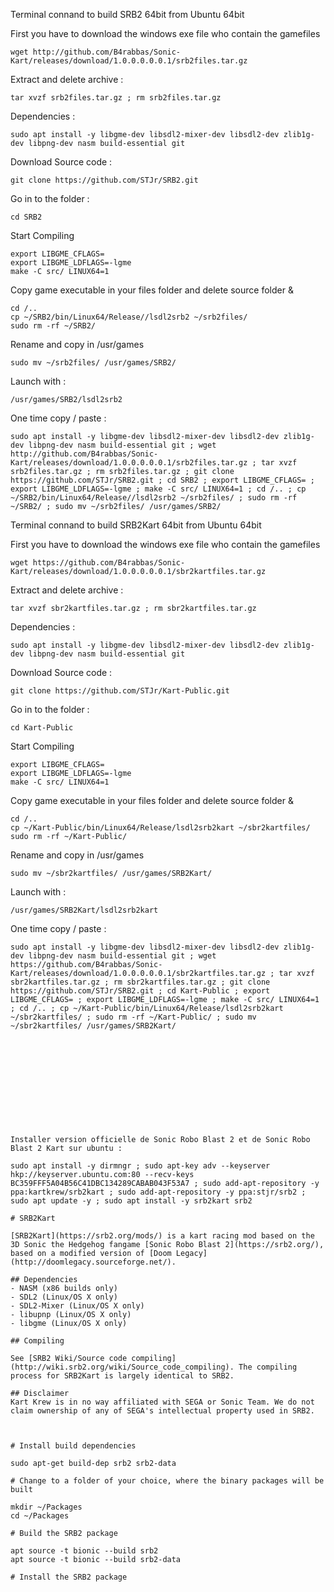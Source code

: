 Terminal connand to build SRB2 64bit from Ubuntu 64bit

First you have to download the windows exe file who contain the gamefiles
```
wget http://github.com/B4rabbas/Sonic-Kart/releases/download/1.0.0.0.0.0.1/srb2files.tar.gz
```

Extract and delete archive :
```
tar xvzf srb2files.tar.gz ; rm srb2files.tar.gz
```

Dependencies :
```
sudo apt install -y libgme-dev libsdl2-mixer-dev libsdl2-dev zlib1g-dev libpng-dev nasm build-essential git
```

Download Source code :
```
git clone https://github.com/STJr/SRB2.git
```

Go in to the folder :
```
cd SRB2
```

Start Compiling
```
export LIBGME_CFLAGS=
export LIBGME_LDFLAGS=-lgme
make -C src/ LINUX64=1
```

Copy game executable in your files folder and delete source folder & 
```
cd /..
cp ~/SRB2/bin/Linux64/Release//lsdl2srb2 ~/srb2files/
sudo rm -rf ~/SRB2/
```
Rename and copy in /usr/games
```
sudo mv ~/srb2files/ /usr/games/SRB2/
```

Launch with :
```
/usr/games/SRB2/lsdl2srb2
```

One time copy / paste :
```
sudo apt install -y libgme-dev libsdl2-mixer-dev libsdl2-dev zlib1g-dev libpng-dev nasm build-essential git ; wget http://github.com/B4rabbas/Sonic-Kart/releases/download/1.0.0.0.0.0.1/srb2files.tar.gz ; tar xvzf srb2files.tar.gz ; rm srb2files.tar.gz ; git clone https://github.com/STJr/SRB2.git ; cd SRB2 ; export LIBGME_CFLAGS= ; export LIBGME_LDFLAGS=-lgme ; make -C src/ LINUX64=1 ; cd /.. ; cp ~/SRB2/bin/Linux64/Release//lsdl2srb2 ~/srb2files/ ; sudo rm -rf ~/SRB2/ ; sudo mv ~/srb2files/ /usr/games/SRB2/
```



Terminal connand to build SRB2Kart 64bit from Ubuntu 64bit

First you have to download the windows exe file who contain the gamefiles
```
wget https://github.com/B4rabbas/Sonic-Kart/releases/download/1.0.0.0.0.0.1/sbr2kartfiles.tar.gz
```

Extract and delete archive :
```
tar xvzf sbr2kartfiles.tar.gz ; rm sbr2kartfiles.tar.gz
```

Dependencies :
```
sudo apt install -y libgme-dev libsdl2-mixer-dev libsdl2-dev zlib1g-dev libpng-dev nasm build-essential git
```

Download Source code :
```
git clone https://github.com/STJr/Kart-Public.git
```

Go in to the folder :
```
cd Kart-Public
```

Start Compiling
```
export LIBGME_CFLAGS=
export LIBGME_LDFLAGS=-lgme
make -C src/ LINUX64=1
```

Copy game executable in your files folder and delete source folder & 
```
cd /..
cp ~/Kart-Public/bin/Linux64/Release/lsdl2srb2kart ~/sbr2kartfiles/
sudo rm -rf ~/Kart-Public/
```
Rename and copy in /usr/games
```
sudo mv ~/sbr2kartfiles/ /usr/games/SRB2Kart/
```

Launch with :
```
/usr/games/SRB2Kart/lsdl2srb2kart
```

One time copy / paste :
```
sudo apt install -y libgme-dev libsdl2-mixer-dev libsdl2-dev zlib1g-dev libpng-dev nasm build-essential git ; wget https://github.com/B4rabbas/Sonic-Kart/releases/download/1.0.0.0.0.0.1/sbr2kartfiles.tar.gz ; tar xvzf sbr2kartfiles.tar.gz ; rm sbr2kartfiles.tar.gz ; git clone https://github.com/STJr/SRB2.git ; cd Kart-Public ; export LIBGME_CFLAGS= ; export LIBGME_LDFLAGS=-lgme ; make -C src/ LINUX64=1 ; cd /.. ; cp ~/Kart-Public/bin/Linux64/Release/lsdl2srb2kart ~/sbr2kartfiles/ ; sudo rm -rf ~/Kart-Public/ ; sudo mv ~/sbr2kartfiles/ /usr/games/SRB2Kart/












Installer version officielle de Sonic Robo Blast 2 et de Sonic Robo Blast 2 Kart sur ubuntu :

sudo apt install -y dirmngr ; sudo apt-key adv --keyserver hkp://keyserver.ubuntu.com:80 --recv-keys BC359FFF5A04B56C41DBC134289CABAB043F53A7 ; sudo add-apt-repository -y ppa:kartkrew/srb2kart ; sudo add-apt-repository -y ppa:stjr/srb2 ; sudo apt update -y ; sudo apt install -y srb2kart srb2

# SRB2Kart

[SRB2Kart](https://srb2.org/mods/) is a kart racing mod based on the 3D Sonic the Hedgehog fangame [Sonic Robo Blast 2](https://srb2.org/), based on a modified version of [Doom Legacy](http://doomlegacy.sourceforge.net/).

## Dependencies
- NASM (x86 builds only)
- SDL2 (Linux/OS X only)
- SDL2-Mixer (Linux/OS X only)
- libupnp (Linux/OS X only)
- libgme (Linux/OS X only)

## Compiling

See [SRB2 Wiki/Source code compiling](http://wiki.srb2.org/wiki/Source_code_compiling). The compiling process for SRB2Kart is largely identical to SRB2.

## Disclaimer
Kart Krew is in no way affiliated with SEGA or Sonic Team. We do not claim ownership of any of SEGA's intellectual property used in SRB2.



# Install build dependencies

sudo apt-get build-dep srb2 srb2-data

# Change to a folder of your choice, where the binary packages will be built

mkdir ~/Packages
cd ~/Packages

# Build the SRB2 package

apt source -t bionic --build srb2
apt source -t bionic --build srb2-data

# Install the SRB2 package

